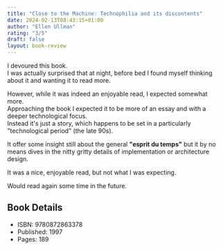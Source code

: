 ```yaml
---
title: "Close to the Machine: Technophilia and its discontents"
date: 2024-02-13T08:43:15+01:00
author: "Ellen Ullman"
rating: "3/5"
draft: false
layout: book-review
---
```


I devoured this book.<br> I was actually surprised that at night, before bed I
found myself thinking about it and wanting it to read more.

However, while it was indeed an enjoyable read, I expected somewhat more.<br>
Approaching the book I expected it to be more of an essay and with a deeper
technological focus.<br> Instead it's just a story, which happens to be set in a
particularly "technological period" (the late 90s).

It offer some insight still about the general **"esprit du temps"** but it by no
means dives in the nitty gritty details of implementation or architecture
design.

It was a nice, enjoyable read, but not what I was expecting.

Would read again some time in the future.

## Book Details

- ISBN: 9780872863378
- Published: 1997
- Pages: 189
